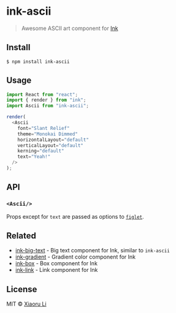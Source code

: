 # ink-ascii

> Awesome ASCII art component for [Ink](https://github.com/vadimdemedes/ink)

## Install

```
$ npm install ink-ascii
```

## Usage

```js
import React from "react";
import { render } from "ink";
import Ascii from "ink-ascii";

render(
  <Ascii
    font="Slant Relief"
    theme="Monokai Dimmed"
    horizontalLayout="default"
    verticalLayout="default"
    kerning="default"
    text="Yeah!"
  />
);
```

## API

### `<Ascii/>`

Props except for `text` are passed as options to [`figlet`](https://github.com/patorjk/figlet.js).

## Related

- [ink-big-text](https://github.com/sindresorhus/ink-big-text) - Big text component for Ink, similar to `ink-ascii`
- [ink-gradient](https://github.com/sindresorhus/ink-gradient) - Gradient color component for Ink
- [ink-box](https://github.com/sindresorhus/ink-box) - Box component for Ink
- [ink-link](https://github.com/sindresorhus/ink-link) - Link component for Ink

## License

MIT © [Xiaoru Li](https://xiaoru.li)

